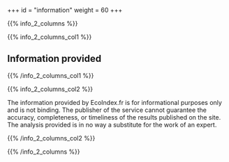 +++
id = "information"
weight = 60
+++

{{% info_2_columns %}}

{{% info_2_columns_col1 %}}

## Information provided

{{% /info_2_columns_col1 %}}

{{% info_2_columns_col2 %}}

The information provided by EcoIndex.fr is for informational purposes only and is not binding. The publisher of the service cannot guarantee the accuracy, completeness, or timeliness of the results published on the site. The analysis provided is in no way a substitute for the work of an expert.

{{% /info_2_columns_col2 %}}

{{% /info_2_columns %}}
